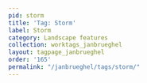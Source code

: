 ```yaml
---
pid: storm
title: 'Tag: Storm'
label: Storm
category: Landscape features
collection: worktags_janbrueghel
layout: tagpage_janbrueghel
order: '165'
permalink: "/janbrueghel/tags/storm/"
---
```

